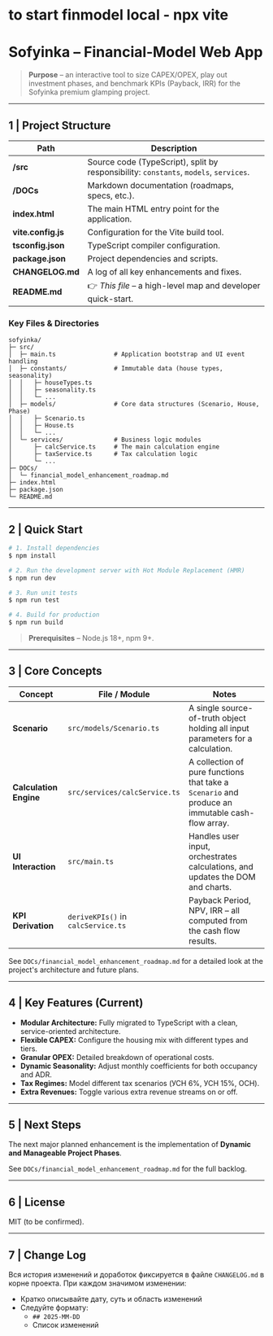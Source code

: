 # to start finmodel local - npx vite

# Sofyinka – Financial‑Model Web App

> **Purpose** – an interactive tool to size CAPEX/OPEX, play out investment phases, and benchmark KPIs (Payback, IRR) for the Sofyinka premium glamping project.

---

## 1 | Project Structure

| Path | Description |
|---|---|
| **/src** | Source code (TypeScript), split by responsibility: `constants`, `models`, `services`. |
| **/DOCs** | Markdown documentation (roadmaps, specs, etc.). |
| **index.html** | The main HTML entry point for the application. |
| **vite.config.js** | Configuration for the Vite build tool. |
| **tsconfig.json** | TypeScript compiler configuration. |
| **package.json** | Project dependencies and scripts. |
| **CHANGELOG.md** | A log of all key enhancements and fixes. |
| **README.md** | 👉 *This file* – a high-level map and developer quick-start. |

### Key Files & Directories

```text
sofyinka/
├─ src/
│  ├─ main.ts                # Application bootstrap and UI event handling
│  ├─ constants/             # Immutable data (house types, seasonality)
│  │   ├─ houseTypes.ts
│  │   ├─ seasonality.ts
│  │   └─ ...
│  ├─ models/                # Core data structures (Scenario, House, Phase)
│  │   ├─ Scenario.ts
│  │   ├─ House.ts
│  │   └─ ...
│  └─ services/              # Business logic modules
│      ├─ calcService.ts     # The main calculation engine
│      ├─ taxService.ts      # Tax calculation logic
│      └─ ...
├─ DOCs/
│  └─ financial_model_enhancement_roadmap.md
├─ index.html
├─ package.json
└─ README.md
```

---

## 2 | Quick Start

```bash
# 1. Install dependencies
$ npm install

# 2. Run the development server with Hot Module Replacement (HMR)
$ npm run dev

# 3. Run unit tests
$ npm run test

# 4. Build for production
$ npm run build
```

> **Prerequisites** – Node.js 18+, npm 9+.

---

## 3 | Core Concepts

| Concept | File / Module | Notes |
|---|---|---|
| **Scenario** | `src/models/Scenario.ts` | A single source-of-truth object holding all input parameters for a calculation. |
| **Calculation Engine** | `src/services/calcService.ts` | A collection of pure functions that take a `Scenario` and produce an immutable cash-flow array. |
| **UI Interaction** | `src/main.ts` | Handles user input, orchestrates calculations, and updates the DOM and charts. |
| **KPI Derivation** | `deriveKPIs()` in `calcService.ts` | Payback Period, NPV, IRR – all computed from the cash flow results. |

See `DOCs/financial_model_enhancement_roadmap.md` for a detailed look at the project's architecture and future plans.

---

## 4 | Key Features (Current)

- **Modular Architecture:** Fully migrated to TypeScript with a clean, service-oriented architecture.
- **Flexible CAPEX:** Configure the housing mix with different types and tiers.
- **Granular OPEX:** Detailed breakdown of operational costs.
- **Dynamic Seasonality:** Adjust monthly coefficients for both occupancy and ADR.
- **Tax Regimes:** Model different tax scenarios (УСН 6%, УСН 15%, ОСН).
- **Extra Revenues:** Toggle various extra revenue streams on or off.

---

## 5 | Next Steps

The next major planned enhancement is the implementation of **Dynamic and Manageable Project Phases**.

See `DOCs/financial_model_enhancement_roadmap.md` for the full backlog.

---

## 6 | License

MIT (to be confirmed).

---

## 7 | Change Log

Вся история изменений и доработок фиксируется в файле `CHANGELOG.md` в корне проекта. При каждом значимом изменении:
- Кратко описывайте дату, суть и область изменений
- Следуйте формату:
  - `## 2025-MM-DD`
  - Список изменений

